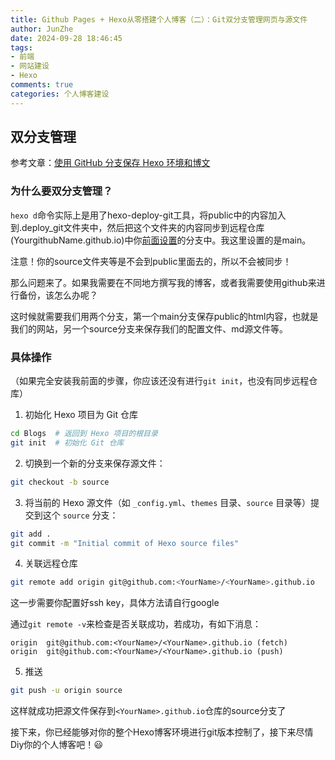 ```yaml
---
title: Github Pages + Hexo从零搭建个人博客（二）：Git双分支管理网页与源文件
author: JunZhe
date: 2024-09-28 18:46:45
tags:
- 前端 
- 网站建设
- Hexo
comments: true
categories: 个人博客建设
---
```




## 双分支管理

参考文章：[使用 GitHub 分支保存 Hexo 环境和博文](https://blog.csdn.net/gatieme/article/details/82317704)

### 为什么要双分支管理？

`hexo d`命令实际上是用了hexo-deploy-git工具，将public中的内容加入到.deploy_git文件夹中，然后把这个文件夹的内容同步到远程仓库(YourgithubName.github.io)中你[前面设置](#具体操作)的分支中。我这里设置的是main。

注意！你的source文件夹等是不会到public里面去的，所以不会被同步！

那么问题来了。如果我需要在不同地方撰写我的博客，或者我需要使用github来进行备份，该怎么办呢？

这时候就需要我们用两个分支，第一个main分支保存public的html内容，也就是我们的网站，另一个source分支来保存我们的配置文件、md源文件等。

<!--more-->

### 具体操作

（如果完全安装我前面的步骤，你应该还没有进行`git init`，也没有同步远程仓库）

1. 初始化 Hexo 项目为 Git 仓库

```bash
cd Blogs  # 返回到 Hexo 项目的根目录
git init  # 初始化 Git 仓库
```

2. 切换到一个新的分支来保存源文件：

```bash
git checkout -b source
```

3. 将当前的 Hexo 源文件（如 `_config.yml`、`themes` 目录、`source` 目录等）提交到这个 `source` 分支：

```bash
git add .
git commit -m "Initial commit of Hexo source files"
```

4. 关联远程仓库

```bash
git remote add origin git@github.com:<YourName>/<YourName>.github.io
```

这一步需要你配置好ssh key，具体方法请自行google

通过`git remote -v`来检查是否关联成功，若成功，有如下消息：

```
origin  git@github.com:<YourName>/<YourName>.github.io (fetch)
origin  git@github.com:<YourName>/<YourName>.github.io (push)
```

5. 推送

```bash
git push -u origin source
```

这样就成功把源文件保存到`<YourName>.github.io`仓库的source分支了

接下来，你已经能够对你的整个Hexo博客环境进行git版本控制了，接下来尽情Diy你的个人博客吧！:smiley:





